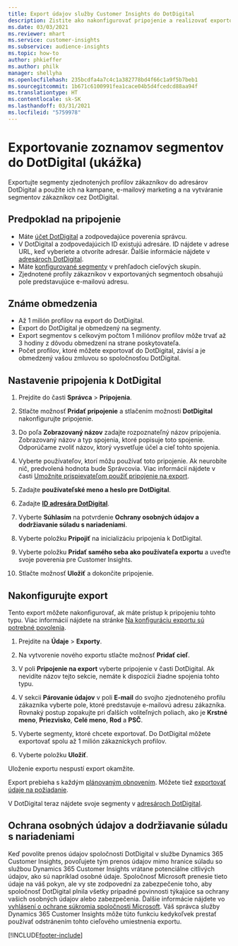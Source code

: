 ```yaml
---
title: Export údajov služby Customer Insights do DotDigital
description: Zistite ako nakonfigurovať pripojenie a realizovať exportovanie do DotDigital.
ms.date: 03/03/2021
ms.reviewer: mhart
ms.service: customer-insights
ms.subservice: audience-insights
ms.topic: how-to
author: phkieffer
ms.author: philk
manager: shellyha
ms.openlocfilehash: 235bcdfa4a7c4c1a382778bd4f66c1a9f5b7beb1
ms.sourcegitcommit: 1b671c6100991fea1cace04b5d4fcedcd88aa94f
ms.translationtype: HT
ms.contentlocale: sk-SK
ms.lasthandoff: 03/31/2021
ms.locfileid: "5759978"
---
```

# <a name="export-segment-lists-to-dotdigital-preview"></a>Exportovanie zoznamov segmentov do DotDigital (ukážka)

Exportujte segmenty zjednotených profilov zákazníkov do adresárov DotDigital a použite ich na kampane, e-mailový marketing a na vytváranie segmentov zákazníkov cez DotDigital. 

## <a name="prerequisites-for-a-connection"></a>Predpoklad na pripojenie

-   Máte [účet DotDigital](https://dotdigital.com/) a zodpovedajúce poverenia správcu.
-   V DotDigital a zodpovedajúcich ID existujú adresáre. ID nájdete v adrese URL, keď vyberiete a otvoríte adresár. Ďalšie informácie nájdete v [adresároch DotDigital](https://support.dotdigital.com/hc/articles/212211968-Creating-an-address-book).
-   Máte [konfigurované segmenty](segments.md) v prehľadoch cieľových skupín.
-   Zjednotené profily zákazníkov v exportovaných segmentoch obsahujú pole predstavujúce e-mailovú adresu.

## <a name="known-limitations"></a>Známe obmedzenia

- Až 1 milión profilov na export do DotDigital.
- Export do DotDigital je obmedzený na segmenty.
- Export segmentov s celkovým počtom 1 miliónov profilov môže trvať až 3 hodiny z dôvodu obmedzení na strane poskytovateľa. 
- Počet profilov, ktoré môžete exportovať do DotDigital, závisí a je obmedzený vašou zmluvou so spoločnosťou DotDigital.

## <a name="set-up-connection-to-dotdigital"></a>Nastavenie pripojenia k DotDigital

1. Prejdite do časti **Správca** > **Pripojenia**.

1. Stlačte možnosť **Pridať pripojenie** a stlačením možnosti **DotDigital** nakonfigurujte pripojenie.

1. Do poľa **Zobrazovaný názov** zadajte rozpoznateľný názov pripojenia. Zobrazovaný názov a typ spojenia, ktoré popisuje toto spojenie. Odporúčame zvoliť názov, ktorý vysvetľuje účel a cieľ tohto spojenia.

1. Vyberte používateľov, ktorí môžu používať toto pripojenie. Ak neurobíte nič, predvolená hodnota bude Správcovia. Viac informácií nájdete v časti [Umožnite prispievateľom použiť pripojenie na export](connections.md#allow-contributors-to-use-a-connection-for-exports).

1. Zadajte **používateľské meno a heslo pre DotDigital**.

1. Zadajte **[ID adresára DotDigital](https://support.dotdigital.com/hc/articles/212211968-Creating-an-address-book)**.

1. Vyberte **Súhlasím** na potvrdenie **Ochrany osobných údajov a dodržiavanie súladu s nariadeniami**.

1. Vyberte položku **Pripojiť** na inicializáciu pripojenia k DotDigital.

1. Vyberte položku **Pridať samého seba ako používateľa exportu** a uveďte svoje poverenia pre Customer Insights.

1. Stlačte možnosť **Uložiť** a dokončite pripojenie. 

## <a name="configure-an-export"></a>Nakonfigurujte export

Tento export môžete nakonfigurovať, ak máte prístup k pripojeniu tohto typu. Viac informácií nájdete na stránke [Na konfiguráciu exportu sú potrebné povolenia](export-destinations.md#set-up-a-new-export).

1. Prejdite na **Údaje** > **Exporty**.

1. Na vytvorenie nového exportu stlačte možnosť **Pridať cieľ**.

1. V poli **Pripojenie na export** vyberte pripojenie v časti DotDigital. Ak nevidíte názov tejto sekcie, nemáte k dispozícii žiadne spojenia tohto typu.


1. V sekcii **Párovanie údajov** v poli **E-mail** do svojho zjednoteného profilu zákazníka vyberte pole, ktoré predstavuje e-mailovú adresu zákazníka. Rovnaký postup zopakujte pri ďalších voliteľných poliach, ako je **Krstné meno**, **Priezvisko**, **Celé meno**, **Rod** a **PSČ**.

1. Vyberte segmenty, ktoré chcete exportovať. Do DotDigital môžete exportovať spolu až 1 milión zákazníckych profilov.

1. Vyberte položku **Uložiť**.

Uloženie exportu nespustí export okamžite.

Export prebieha s každým [plánovaným obnovením](system.md#schedule-tab). Môžete tiež [exportovať údaje na požiadanie](export-destinations.md#run-exports-on-demand). 
 
V DotDigital teraz nájdete svoje segmenty v [adresároch DotDigital](https://support.dotdigital.com/hc/articles/212211968-Creating-an-address-book).


## <a name="data-privacy-and-compliance"></a>Ochrana osobných údajov a dodržiavanie súladu s nariadeniami

Keď povolíte prenos údajov spoločnosti DotDigital v službe Dynamics 365 Customer Insights, povoľujete tým prenos údajov mimo hranice súladu so službou Dynamics 365 Customer Insights vrátane potenciálne citlivých údajov, ako sú napríklad osobné údaje. Spoločnosť Microsoft prenesie tieto údaje na váš pokyn, ale vy ste zodpovední za zabezpečenie toho, aby spoločnosť DotDigital plnila všetky prípadné povinnosti týkajúce sa ochrany vašich osobných údajov alebo zabezpečenia. Ďalšie informácie nájdete vo [vyhlásení o ochrane súkromia spoločnosti Microsoft](https://go.microsoft.com/fwlink/?linkid=396732).
Váš správca služby Dynamics 365 Customer Insights môže túto funkciu kedykoľvek prestať používať odstránením tohto cieľového umiestnenia exportu.


[!INCLUDE[footer-include](../includes/footer-banner.md)]
